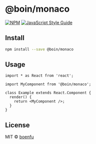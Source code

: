 # @boin/monaco

>

[![NPM](https://img.shields.io/npm/v/@boin/monaco.svg)](https://www.npmjs.com/package/@boin/monaco) [![JavaScript Style Guide](https://img.shields.io/badge/code_style-standard-brightgreen.svg)](https://standardjs.com)

## Install

```bash
npm install --save @boin/monaco
```

## Usage

```tsx
import * as React from 'react';

import MyComponent from '@boin/monaco';

class Example extends React.Component {
  render() {
    return <MyComponent />;
  }
}
```

## License

MIT © [boenfu](https://github.com/boenfu)
